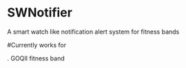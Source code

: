# SWNotifier
A smart watch like notification alert system for fitness bands


#Currently works for 

. GOQII fitness band
